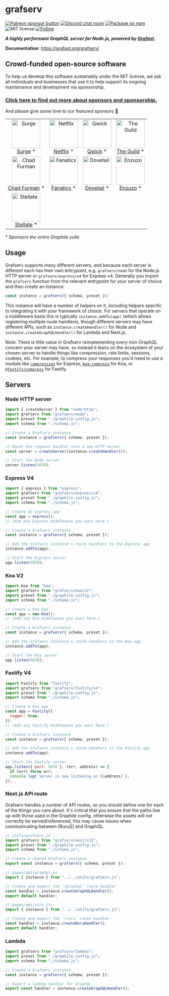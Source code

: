# grafserv

<span class="badge-patreon"><a href="https://patreon.com/benjie" title="Support Graphile development on Patreon"><img src="https://img.shields.io/badge/sponsor-via%20Patreon-orange.svg" alt="Patreon sponsor button" /></a></span>
[![Discord chat room](https://img.shields.io/discord/489127045289476126.svg)](http://discord.gg/graphile)
[![Package on npm](https://img.shields.io/npm/v/grafserv.svg?style=flat)](https://www.npmjs.com/package/grafserv)
![MIT license](https://img.shields.io/npm/l/grafserv.svg)
[![Follow](https://img.shields.io/badge/twitter-@GraphileHQ-blue.svg)](https://twitter.com/GraphileHQ)

_**A highly performant GraphQL server for Node.js, powered by
[Gra*fast*](https://grafast.org).**_

**Documentation**: https://grafast.org/grafserv/

<!-- SPONSORS_BEGIN -->

## Crowd-funded open-source software

To help us develop this software sustainably under the MIT license, we ask all
individuals and businesses that use it to help support its ongoing maintenance
and development via sponsorship.

### [Click here to find out more about sponsors and sponsorship.](https://www.graphile.org/sponsor/)

And please give some love to our featured sponsors 🤩:

<table><tr>
<td align="center"><a href="https://surge.io/"><img src="https://graphile.org/images/sponsors/surge.png" width="90" height="90" alt="Surge" /><br />Surge</a> *</td>
<td align="center"><a href="https://www.netflix.com/"><img src="https://graphile.org/images/sponsors/Netflix.png" width="90" height="90" alt="Netflix" /><br />Netflix</a> *</td>
<td align="center"><a href="https://qwick.com/"><img src="https://graphile.org/images/sponsors/qwick.png" width="90" height="90" alt="Qwick" /><br />Qwick</a> *</td>
<td align="center"><a href="https://www.the-guild.dev/"><img src="https://graphile.org/images/sponsors/theguild.png" width="90" height="90" alt="The Guild" /><br />The Guild</a> *</td>
</tr><tr>
<td align="center"><a href="http://chads.website"><img src="https://graphile.org/images/sponsors/chadf.png" width="90" height="90" alt="Chad Furman" /><br />Chad Furman</a> *</td>
<td align="center"><a href="https://www.fanatics.com/"><img src="https://graphile.org/images/sponsors/fanatics.png" width="90" height="90" alt="Fanatics" /><br />Fanatics</a> *</td>
<td align="center"><a href="https://dovetailapp.com/"><img src="https://graphile.org/images/sponsors/dovetail.png" width="90" height="90" alt="Dovetail" /><br />Dovetail</a> *</td>
<td align="center"><a href="https://www.enzuzo.com/"><img src="https://graphile.org/images/sponsors/enzuzo.png" width="90" height="90" alt="Enzuzo" /><br />Enzuzo</a> *</td>
</tr><tr>
<td align="center"><a href="https://stellate.co/"><img src="https://graphile.org/images/sponsors/Stellate.png" width="90" height="90" alt="Stellate" /><br />Stellate</a> *</td>
</tr></table>

<em>\* Sponsors the entire Graphile suite</em>

<!-- SPONSORS_END -->

## Usage

Grafserv supports many different servers, and because each server is different
each has their own entrypoint, e.g. `grafserv/node` for the Node.js HTTP server
or `grafserv/express/v4` for Express v4. Generally you import the `grafserv`
function from the relevant entrypoint for your server of choice and then create
an instance:

```js
const instance = grafserv({ schema, preset });
```

This instance will have a number of helpers on it, including helpers specific to
integrating it with your framework of choice. For servers that operate on a
middleware basis this is typically `instance.addTo(app)` (which allows
registering multiple route handlers), though different servers may have
different APIs, such as `instance.createHandler()` for Node and
`instance.createGraphQLHandler()` for Lambda and Next.js.

Note: There is little value in Grafserv reimplementing every non-GraphQL concern
your server may have, so instead it leans on the ecosystem of your chosen server
to handle things like compression, rate limits, sessions, cookies, etc. For
example, to compress your responses you'd need to use a module like
[`compression`](https://expressjs.com/en/resources/middleware/compression.html)
for Express, [`koa-compress`](https://www.npmjs.com/package/koa-compress) for
Koa, or [`@fastify/compress`](https://www.npmjs.com/package/@fastify/compress)
for Fastify.

## Servers

### Node HTTP server

```js
import { createServer } from "node:http";
import grafserv from "grafserv/node";
import preset from "./graphile.config.js";
import schema from "./schema.js";

// Create a Grafserv instance
const instance = grafserv({ schema, preset });

// Mount the request handler into a new HTTP server
const server = createServer(instance.createHandler());

// Start the Node server
server.listen(5678);
```

### Express V4

```js
import { express } from "express";
import grafserv from "grafserv/express/v4";
import preset from "./graphile.config.js";
import schema from "./schema.js";

// Create an express app
const app = express();
// (Add any Express middleware you want here.)

// Create a Grafserv instance
const instance = grafserv({ schema, preset });

// Add the Grafserv instance's route handlers to the Express app
instance.addTo(app);

// Start the Express server
app.listen(5678);
```

### Koa V2

```js
import Koa from "koa";
import grafserv from "grafserv/koa/v2";
import preset from "./graphile.config.js";
import schema from "./schema.js";

// Create a Koa app
const app = new Koa();
// (Add any Koa middleware you want here.)

// Create a Grafserv instance
const instance = grafserv({ schema, preset });

// Add the Grafserv instance's route handlers to the Koa app
instance.addTo(app);

// Start the Koa server
app.listen(5678);
```

### Fastify V4

```js
import Fastify from "fastify";
import grafserv from "grafserv/fastify/v4";
import preset from "./graphile.config.js";
import schema from "./schema.js";

// Create a Koa app
const app = Fastify({
  logger: true,
});
// (Add any Fastify middleware you want here.)

// Create a Grafserv instance
const instance = grafserv({ schema, preset });

// Add the Grafserv instance's route handlers to the Fastify app
instance.addTo(app);

// Start the Fastify server
app.listen({ port: 5678 }, (err, address) => {
  if (err) throw err;
  console.log(`Server is now listening on ${address}`);
});
```

### Next.js API route

Grafserv handles a number of API routes, so you should define one for each of
the things you care about. It's critical that you ensure that the paths line up
with those used in the Graphile config, otherwise the assets will not correctly
be served/referenced, this may cause issues when communicating between [Ruru][]
and GraphQL.

```js
// utils/grafserv.js
import grafserv from "grafserv/next/v13";
import preset from "./graphile.config.js";
import schema from "./schema.js";

// Create a shared Grafserv instance
export const instance = grafserv({ schema, preset });
```

```js
// pages/api/graphql.js
import { instance } from "../../utils/grafserv.js";

// Create and export the `/graphql` route handler
const handler = instance.createGraphQLHandler();
export default handler;
```

```js
// pages/api/ruru.js
import { instance } from "../../utils/grafserv.js";

// Create and export the `/ruru` route handler
const handler = instance.createRuruHandler();
export default handler;
```

### Lambda

```js
import grafserv from "grafserv/lambda";
import preset from "./graphile.config.js";
import schema from "./schema.js";

// Create a Grafserv instance
const instance = grafserv({ schema, preset });

// Export a lambda handler for GraphQL
export const handler = instance.createGraphQLHandler();
```
